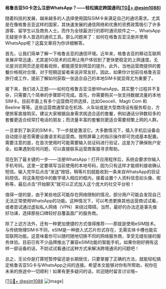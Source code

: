 **格鲁吉亚5G卡怎么注册WhatsApp？——轻松搞定跨国通讯[[TG💪+ @esim1088](https://t.me/s/esim1088)]**

随着科技的发展，越来越多的人选择使用国际SIM卡来满足自己的通讯需求。尤其是在像格鲁吉亚这样的国家，其快速发展的通信网络和优惠的资费政策吸引了许多游客、留学生以及商务人士。而作为全球最流行的即时通讯软件之一，WhatsApp无疑是许多人首选的通讯工具。那么问题来了：如何在格鲁吉亚注册并使用WhatsApp呢？这篇文章将为你详细解答。

首先，让我们简单了解一下格鲁吉亚的通信环境。近年来，格鲁吉亚的移动互联网发展非常迅速，尤其是5G技术的应用让用户体验到了更快更稳定的上网速度。无论是浏览网页还是观看视频，都能感受到明显的提升。此外，当地运营商提供的套餐价格相对合理，对于短期逗留者来说非常友好。因此，如果你计划前往格鲁吉亚旅行或工作，提前了解如何获取一张适合自己的本地SIM卡就显得尤为重要了。

接下来，我们进入正题——如何在格鲁吉亚注册WhatsApp。其实整个过程并不复杂，只需要几个简单的步骤即可完成。首先，你需要购买一张支持数据流量的本地SIM卡。目前市面上有多个运营商可供选择，比如Geocell、Magti Com 和 Beeline 等等。这些运营商通常会在机场、火车站或是大型商场设有服务柜台，方便旅客直接购买。建议大家根据自身需求挑选合适的套餐，例如通话分钟数较多的套餐更适合经常打电话的朋友；而流量丰富的套餐则更适合需要频繁上网的人群。

一旦拿到了新买的SIM卡，下一步就是激活它。大多数情况下，插入手机后设备会自动提示是否需要设置语言和运营商。按照屏幕上的指示操作即可完成基本配置。需要注意的是，在首次使用时可能需要输入验证码进行验证，这是为了确保账户安全。如果遇到任何问题，可以直接联系运营商客服寻求帮助。

现在到了最关键的一步——注册WhatsApp！打开应用程序后，系统会要求你输入手机号码。这里一定要填写当前使用的本地号码，因为只有这样才能顺利接收确认短信。输入完毕后点击“发送”按钮，稍等片刻就能收到一条来自WhatsApp的验证码短信。将这条短信中的数字填入相应的框内，接着设置个人资料信息如头像、昵称等，最后点击“开始聊天”就可以正式加入这个庞大的社交平台啦！

值得一提的是，由于某些地区可能存在网络限制的情况，部分用户可能会发现自己无法正常使用WhatsApp的功能。这种情况下，可以考虑更换其他运营商试试看，或者尝试通过虚拟私人网络（VPN）来绕过障碍。当然，最好的办法还是事先做好功课，选择那些口碑较好且覆盖面广的服务商。

除了上述方法外，还有一种更加便捷的方式值得推荐——那就是使用eSIM技术。与传统物理SIM卡不同，eSIM是一种嵌入式芯片形式存在，无需实体卡槽也能实现联网功能。这意味着你可以随时随地切换不同的网络服务商，享受无缝衔接的服务体验。目前已有不少品牌推出了兼容eSIM功能的智能手机，如果你刚好拥有这样一部设备的话，不妨试试看通过这种方式来解决跨境通讯的问题吧！

总之，无论你是打算短暂停留还是长期居住，只要掌握了正确的方法，就能轻松搞定格鲁吉亚5G卡与WhatsApp之间的连接。希望本文能够对你有所帮助，祝你在未来的旅途中一切顺利！如果有更多疑问的话，欢迎随时留言讨论哦~

[[TG💪+ @esim1088](https://t.me/s/esim1088) ![Image](https://i.postimg.cc/4NQfJmqS/Snipaste-2025-05-13-00-14-12.png)]